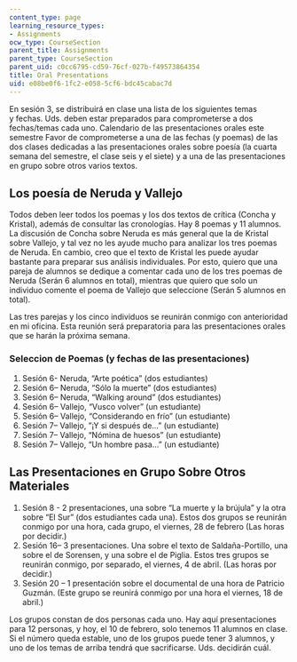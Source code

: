 ```yaml
---
content_type: page
learning_resource_types:
- Assignments
ocw_type: CourseSection
parent_title: Assignments
parent_type: CourseSection
parent_uid: c0cc6795-cd59-76cf-027b-f49573864354
title: Oral Presentations
uid: e08be0f6-1fc2-e058-5cf6-bdc45cabac7d
---
```


En sesión 3, se distribuirá en clase una lista de los siguientes temas y fechas. Uds. deben estar preparados para comprometerse a dos fechas/temas cada uno. Calendario de las presentaciones orales este semestre Favor de comprometerse a una de las fechas (y poemas) de las dos clases dedicadas a las presentaciones orales sobre poesía (la cuarta semana del semestre, el clase seis y el siete) y a una de las presentaciones en grupo sobre otros varios textos.

Los poesía de Neruda y Vallejo
------------------------------

Todos deben leer todos los poemas y los dos textos de crítica (Concha y Kristal), además de consultar las cronologías. Hay 8 poemas y 11 alumnos. La discusión de Concha sobre Neruda es más general que la de Kristal sobre Vallejo, y tal vez no les ayude mucho para analizar los tres poemas de Neruda. En cambio, creo que el texto de Kristal les puede ayudar bastante para preparar sus análisis individuales. Por esto, quiero que una pareja de alumnos se dedique a comentar cada uno de los tres poemas de Neruda (Serán 6 alumnos en total), mientras que quiero que solo un individuo comente el poema de Vallejo que seleccione (Serán 5 alumnos en total).

Las tres parejas y los cinco individuos se reunirán conmigo con anterioridad en mi oficina. Esta reunión será preparatoria para las presentaciones orales que se harán la próxima semana.

### Seleccion de Poemas (y fechas de las presentaciones)

1.  Sesión 6- Neruda, “Arte poética” (dos estudiantes)
2.  Sesión 6– Neruda, “Sólo la muerte” (dos estudiantes)
3.  Sesión 6– Neruda, “Walking around” (dos estudiantes)
4.  Sesión 6– Vallejo, “Vusco volver” (un estudiante)
5.  Sesión 6– Vallejo, “Considerando en frío” (un estudiante)
6.  Sesión 7– Vallejo, ”¡Y si después de…” (un estudiante)
7.  Sesión 7– Vallejo, “Nómina de huesos” (un estudiante)
8.  Sesión 7– Vallejo, “Un hombre pasa…” (un estudiante)

Las Presentaciones en Grupo Sobre Otros Materiales
--------------------------------------------------

1.  Sesión 8 - 2 presentaciones, una sobre “La muerte y la brújula” y la otra sobre “El Sur” (dos estudiantes cada una). Estos dos grupos se reunirán conmigo por una hora, cada grupo, el viernes, 28 de febrero (Las horas por decidir.)
2.  Sesión 16– 3 presentaciones. Una sobre el texto de Saldaña-Portillo, una sobre el de Sorensen, y una sobre el de Piglia. Estos tres grupos se reunirán conmigo, por separado, el viernes, 4 de abril. (Las horas por decidir.)
3.  Sesión 20 – 1 presentación sobre el documental de una hora de Patricio Guzmán. (Este grupo se reunirá conmigo por una hora el viernes, 18 de abril.)

Los grupos constan de dos personas cada uno. Hay aquí presentaciones para 12 personas, y hoy, el 10 de febrero, solo tenemos 11 alumnos en clase. Si el número queda estable, uno de los grupos puede tener 3 alumnos, y uno de los temas de arriba tendrá que sacrificarse. Uds. decidirán cuál.